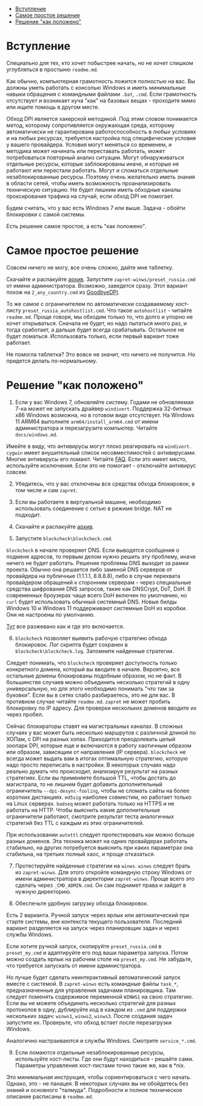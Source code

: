 - [Вступление](#вступление)
- [Самое простое решение](#самое-простое-решение)
- [Решение "как положено"](#решение-как-положено)

# Вступление

Специально для тех, кто хочет побыстрее начать, но не хочет слишком углубляться в простыню `readme.md`.

Как обычно, компьютерная грамотность ложится полностью на вас.
Вы должны уметь работать с консолью Windows и иметь минимальные навыки обращения с командными файлами `.bat`, `.cmd`.
Если грамотность отсутствует и возникает куча "как" на базовых вещах - проходите мимо или ищите помощь в другом месте.

Обход DPI является хакерской методикой.
Под этим словом понимается метод, которому сопротивляется окружающая среда, которому автоматически не гарантирована работоспособность в любых условиях и на любых ресурсах, требуется настройка под специфические условия у вашего провайдера.
Условия могут меняться со временем, и методика может начинать или переставать работать, может потребоваться повторный анализ ситуации.
Могут обнаруживаться отдельные ресурсы, которые заблокированы иначе, и которые не работают или перестали работать.
Могут и сломаться отдельные незаблокированные ресурсы.
Поэтому очень желательно иметь знания в области сетей, чтобы иметь возможность проанализировать техническую ситуацию.
Не будет лишним иметь обходные каналы проксирования трафика на случай, если обход DPI не помогает.

Будем считать, что у вас есть Windows 7 или выше. Задача - обойти блокировки с самой системы.

Есть решение самое простое, а есть "как положено".

# Самое простое решение

Совсем ничего не могу, все очень сложно, дайте мне таблетку.

Скачайте и распакуйте [архив](https://github.com/bol-van/zapret-win-bundle/archive/refs/heads/master.zip).
Запустите `zapret-winws/preset_russia.cmd` от имени администратора.
Возможно, заведется сразу. Этот вариант похож на `2_any_country.cmd` из [GoodbyeDPI](https://github.com/ValdikSS/GoodbyeDPI).

То же самое с ограничителем по автоматически создаваемому хост-листу `preset_russia_autohostlist.cmd`.
Что такое `autohostlist` - читайте `readme.md`. Проще говоря, мы обходим только то, что долго и упорно не хочет открываться.
Сначала не будет, но надо пытаться много раз, и тогда сработает, а дальше будет всегда срабатывать.
Остальное не будет ломаться. Использовать только, если первый вариант тоже работает.

Не помогла таблетка? Это вовсе не значит, что ничего не получится. Но придется делать по-нормальному.

# Решение "как положено"

1) Если у вас Windows 7, обновляйте систему. Годами не обновляемая 7-ка может не запускать драйвер `windivert`.
Поддержка 32-битных x86 Windows возможна, но в готовом виде отсутствует.
На Windows 11 ARM64 выполните `arm64/install_arm64.cmd` от имени администратора и перезагрузите компьютер.
Читайте `docs/windows.md`.

Имейте в виду, что антивирусы могут плохо реагировать на `windivert`.
`cygwin` имеет внушительный список несовместимостей с антивирусами. Многие антивирусы его ломают.
Читайте [FAQ](https://www.cygwin.com/faq.html#faq.using.bloda).
Если это имеет место, используйте исключения. Если это не помогает - отключайте антивирус совсем.

2) Убедитесь, что у вас отключены все средства обхода блокировок, в том числе и сам `zapret`.

3) Если вы работаете в виртуальной машине, необходимо использовать соединение с сетью в режиме bridge. NAT не подходит.

4) Скачайте и распакуйте [архив](https://github.com/bol-van/zapret-win-bundle/archive/refs/heads/master.zip).

5) Запустите `blockcheck\blockcheck.cmd`.

`blockcheck` в начале проверяет DNS. Если выводятся сообщения о подмене адресов, то первым делом нужно решить эту проблему, иначе ничего не будет работать. Решение проблемы DNS выходит за рамки проекта.
Обычно она решается либо заменой DNS серверов от провайдера на публичные (1.1.1.1, 8.8.8.8), либо в случае перехвата провайдером обращений к сторонним серверам - через специальные средства шифрования DNS запросов, такие как DNSCrypt, DoT, DoH.
В современных броузерах чаще всего DoH включен по умолчанию, но `curl` будет использовать обычный системный DNS.
Новые билды Windows 10 и Windows 11 поддерживают системные DoH из коробки. Они не настроены по умолчанию.

[Тут](https://hackware.ru/?p=13707) все разжевано как и где это включается.

6) `blockcheck` позволяет выявить рабочую стратегию обхода блокировок.
Лог скрипта будет сохранен в `blockcheck\blockcheck.log`.
Запомните найденные стратегии.

Следует понимать, что `blockcheck` проверяет доступность только конкретного домена, который вы вводите в начале.
Вероятно, все остальные домены блокированы подобным образом, но не факт.
В большинстве случаев можно объединить несколько стратегий в одну универсальную, но для этого необходимо понимать "что там за буковки".
Если вы в сетях слабо разбираетесь, это не для вас. В противном случае читайте `readme.md`.
`zapret` не может пробить блокировку по IP адресу. Для проверки нескольких доменов вводите их через пробел.

Сейчас блокираторы ставят на магистральных каналах. В сложных случаях у вас может быть несколько маршрутов с различной длиной по ХОПам, с DPI на разных хопах.
Приходится преодолевать целый зоопарк DPI, которые еще и включаются в работу хаотичным образом или образом, зависящим от направления (IP сервера).
`blockcheck` не всегда может выдать вам в итогах оптимальную стратегию, которую надо просто переписать в настройки.
В некоторых случаях надо реально думать что происходит, анализируя результат на разных стратегиях.
Если вы применяете большой TTL, чтобы достать до магистрала, то не лишним будет добавить дополнительный ограничитель
`--dpi-desync-fooling`, чтобы не сломать сайты на более коротких дистанциях.
`md5sig` наиболее совместим, но работает только на Linux серверах.
`badseq` может работать только на HTTPS и не работать на HTTP.
Чтобы выяснить какие дополнительные ограничители работают, смотрите результат теста аналогичных стратегий без TTL
с каждым из этих ограничителей.

При использовании `autottl` следует протестировать как можно больше разных доменов.
Эта техника может на одних провайдерах работать стабильно, на других потребуется выяснить при каких параметрах она стабильна, на третьих полный хаос, и проще отказаться.

7) Протестируйте найденные стратегии на `winws`. `winws` следует брать из `zapret-winws`.
Для этого откройте командную строку Windows от имени администратора в директории `zapret-winws`.
Проще всего это сделать через `_CMD_ADMIN.cmd`. Он сам поднимет права и зайдет в нужную директорию.

8) Обеспечьте удобную загрузку обхода блокировок.

Есть 2 варианта. Ручной запуск через ярлык или автоматический при старте системы, вне контекста текущего пользователя.
Последний вариант разделяется на запуск через планировщик задач и через службы Windows.

Если хотите ручной запуск, скопируйте `preset_russia.cmd` в `preset_my.cmd` и адаптируйте его под ваши параметра запуска.
Потом можно создать ярлык на рабочем столе на `preset_my.cmd`. Не забудьте, что требуется запускать от имени администратора.

Но лучше будет сделать неинтерактивный автоматический запуск вместе с системой.
В `zapret-winws` есть командные файлы `task_*`, предназначенные для управления задачами планировщика.
Там следует поменять содержимое переменной `WINWS1` на свою стратегию.
Если вы не можете объединить несколько стратегий для разных протоколов в одну, дублируйте код в каждом из `.cmd` для поддержки нескольких задач: `winws1`, `winws2`, `winws3`.
После создания задач запустите их. Проверьте, что обход встает после перезагрузки Windows.

Аналогично настраиваются и службы Windows. Смотрите `service_*.cmd`.

9) Если ломаются отдельные незаблокированные ресурсы, используйте хост-листы.
Где они будут находиться - решайте сами.
Параметры управления хост-листами точно такие же, как в *nix.

Это минимальная инструкция, чтобы сориентироваться с чего начать. Однако, это - не панацея.
В некоторых случаях вы не обойдетесь без знаний и основного "талмуда".
Подробности и полное техническое описание расписаны в `readme.md`.
